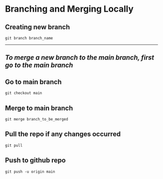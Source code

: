 # Branching and Merging Locally

## Creating new branch
`git branch branch_name`

--- 
*To merge a new branch to the main branch, first go to the main branch*
---

## Go to main branch
`git checkout main`

## Merge to main branch
`git merge branch_to_be_merged`

## Pull the repo if any changes occurred
`git pull`

## Push to github repo
`git push -u origin main`









